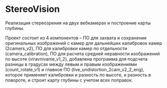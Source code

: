 # StereoVision
Реализация стереозрения на двух вебкамерах и построение карты глубины.

Проект состоит из 4 компонентов – ПО для захвата и сохранения оригинальных изображений с камер для дальнейших калибровок камер (2camers_v2), ПО для калибровки камер по отдельности (camera_calibration), ПО для расчета средней неравности изображений по высоте (viravnivanie_v1_2), добавлена программа для подсчета разницы в градусах между левым и правым изображениями (count_rotate_v1) и главное ПО (live_undistortion_2cam_v2_2_eng), которое применяет калибровки и разность по высоте, и разность в повороте, и строит карту глубины с учетом всех поправок.
